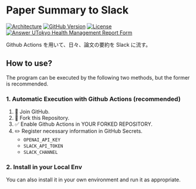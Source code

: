 # Paper Summary to Slack

<a href="https://github.com/iwasakishuto/paper-summary2slack"><img src="https://github.com/iwasakishuto/paper-summary2slack/blob/main/img/architecture.png?raw=true" alt="Architecture"></a>
<a href="https://github.com/iwasakishuto/paper-summary2slack"><img src="https://badge.fury.io/gh/iwasakishuto%2Fpaper-summary2slack.svg" alt="GitHub Version"></a>
<a href="https://github.com/iwasakishuto/paper-summary2slack/blob/main/LICENSE"><img src="https://img.shields.io/github/license/mashape/apistatus.svg?maxAge=2592000" alt="License"></a>
<br/>
<a href="https://github.com/iwasakishuto/paper-summary2slack/blob/master/.github/workflows/arxiv2slack.yml"><img src="https://github.com/iwasakishuto/paper-summary2slack/workflows/arxiv%20summary%20to%20slack/badge.svg" alt="Answer UTokyo Health Management Report Form"></a>

Github Actions を用いて、日々、論文の要約を Slack に流す。

## How to use?

The program can be executed by the following two methods, but the former is recommended.

### 1. Automatic Execution with Github Actions (recommended)

1. 🚀 Join GitHub.
2. 🍴 Fork this Repository.
3. ✅ Enable Github Actions in YOUR FORKED REPOSITORY.
4. ✏️ Register necessary information in GitHub Secrets.
   - `OPENAI_API_KEY`
   - `SLACK_API_TOKEN`
   - `SLACK_CHANNEL`

### 2. Install in your Local Env

You can also install it in your own environment and run it as appropriate.
